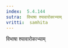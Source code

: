```yaml
---
index:  5.4.144
sutra:  विभाषा श्यावारोकाभ्याम्
vritti:  samhita 
---
```


विभाषा श्यावारोकाभ्याम्

